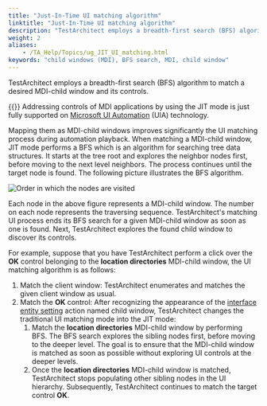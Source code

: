 ```yaml
--- 
title: "Just-In-Time UI matching algorithm"
linktitle: "Just-In-Time UI matching algorithm"
description: "TestArchitect employs a breadth-first search (BFS) algorithm to match a desired MDI-child window and its controls."
weight: 2
aliases: 
    - /TA_Help/Topics/ug_JIT_UI_matching.html
keywords: "child windows (MDI), BFS search, MDI, child window"
---
```


TestArchitect employs a breadth-first search \(BFS\) algorithm to match a desired MDI-child window and its controls.

{{<note>}} Addressing controls of MDI applications by using the JIT mode is just fully supported on [Microsoft UI Automation](/TA_Automation/Topics/aut_Using_UIA.html) \(UIA\) technology.

Mapping them as MDI-child windows improves significantly the UI matching process during automation playback. When matching a MDI-child window, JIT mode performs a BFS which is an algorithm for searching tree data structures. It starts at the tree root and explores the neighbor nodes first, before moving to the next level neighbors. The process continues until the target node is found. The following picture illustrates the BFS algorithm.

![](/images/TA_Help/Images/ug_BFS.png "Order in which the nodes are visited")

Each node in the above figure represents a MDI-child window. The number on each node represents the traversing sequence. TestArchitect's matching UI process ends its BFS search for a given MDI-child window as soon as one is found. Next, TestArchitect explores the found child window to discover its controls.

For example, suppose that you have TestArchitect perform a click over the **OK** control belonging to the **location directories** MDI-child window, the UI matching algorithm is as follows:

1.  Match the client window: TestArchitect enumerates and matches the given client window as usual.
2.  Match the **OK** control: After recognizing the appearance of the [interface entity setting](/TA_Automation/Topics/bia_interface_entity_setting.html) action named child window, TestArchitect changes the traditional UI matching mode into the JIT mode:
    1.  Match the **location directories** MDI-child window by performing BFS. The BFS search explores the sibling nodes first, before moving to the deeper level. The goal is to ensure that the MDI-child window is matched as soon as possible without exploring UI controls at the deeper levels.
    2.  Once the **location directories** MDI-child window is matched, TestArchitect stops populating other sibling nodes in the UI hierarchy. Subsequently, TestArchitect continues to match the target control **OK**.



